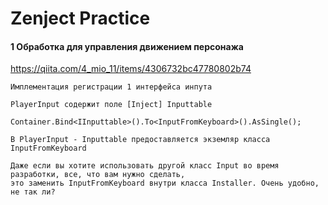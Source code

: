 # Zenject Practice

#### 1 Обработка для управления движением персонажа

https://qiita.com/4_mio_11/items/4306732bc47780802b74
````
Имплементация регистрации 1 интерфейса инпута

PlayerInput содержит поле [Inject] Inputtable  

Container.Bind<IInputtable>().To<InputFromKeyboard>().AsSingle();

В PlayerInput - Inputtable предоставляется экземляр класса InputFromKeyboard

Даже если вы хотите использовать другой класс Input во время разработки, все, что вам нужно сделать, 
это заменить InputFromKeyboard внутри класса Installer. Очень удобно, не так ли?
````